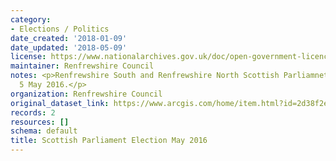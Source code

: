 ```yaml
---
category:
- Elections / Politics
date_created: '2018-01-09'
date_updated: '2018-05-09'
license: https://www.nationalarchives.gov.uk/doc/open-government-licence/version/3/
maintainer: Renfrewshire Council
notes: <p>Renfrewshire South and Renfrewshire North Scottish Parliamnet Election results
  5 May 2016.</p>
organization: Renfrewshire Council
original_dataset_link: https://www.arcgis.com/home/item.html?id=2d38f2e56bbc4aefba1fe872c0fc4f73
records: 2
resources: []
schema: default
title: Scottish Parliament Election May 2016
---
```

